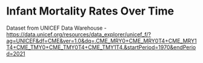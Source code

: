 # Infant Mortality Rates Over Time
Dataset from UNICEF Data Warehouse - https://data.unicef.org/resources/data_explorer/unicef_f/?ag=UNICEF&df=CME&ver=1.0&dq=.CME_MRY0+CME_MRY0T4+CME_MRY1T4+CME_TMY0+CME_TMY0T4+CME_TMY1T4.&startPeriod=1970&endPeriod=2021
